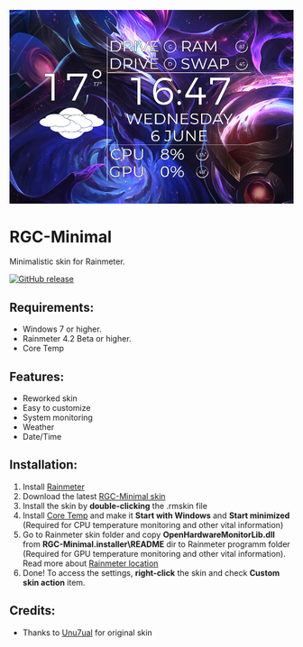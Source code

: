 ![RGC-Minimal Preview Screenshot](https://github.com/raziEiL/RGC-Minimal/blob/master/.installer/preview.jpg "RGC-Minimal Preview Screenshot")

# RGC-Minimal

Minimalistic skin for Rainmeter. 

[![GitHub release](https://img.shields.io/github/release/raziEiL/RGC-Minimal.svg?colorB=97CA00?label=version)](https://github.com/raziEiL/RGC-Minimal/releases/latest)

## Requirements:
 - Windows 7 or higher.
 - Rainmeter 4.2 Beta or higher.
 - Core Temp
 
 ## Features:
 - Reworked skin
 - Easy to customize
 - System monitoring
 - Weather
 - Date/Time
 
 ## Installation:
1. Install [Rainmeter](https://www.rainmeter.net/)
1. Download the latest [RGC-Minimal skin](https://github.com/raziEiL/RGC-Minimal/releases)
2. Install the skin by **double-clicking** the .rmskin file
3. Install [Core Temp](https://www.alcpu.com/CoreTemp/) and make it **Start with Windows** and **Start minimized** (Required for CPU temperature monitoring and other vital information)
4. Go to Rainmeter skin folder and copy **OpenHardwareMonitorLib.dll** from **RGC-Minimal\.installer\README** dir to Rainmeter programm folder (Required for GPU temperature monitoring and other vital information). Read more about [Rainmeter location](https://docs.rainmeter.net/manual-beta/installing-rainmeter/#DefaultFileLocations)
5. Done! To access the settings, **right-click** the skin and check **Custom skin action** item.

 ## Credits:
 - Thanks to [Unu7ual](https://unu7ual.deviantart.com/art/RGC-Minimal-Beta-0-3-For-Rainmeter-347331250) for original skin

